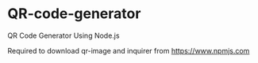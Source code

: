 # QR-code-generator
QR Code Generator Using Node.js

Required to download qr-image and inquirer from https://www.npmjs.com
